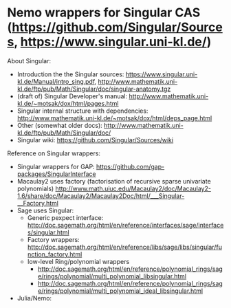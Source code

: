 # Nemo wrappers for Singular CAS (https://github.com/Singular/Sources, https://www.singular.uni-kl.de/)

About Singular: 

 * Introduction the the Singular sources: https://www.singular.uni-kl.de/Manual/intro_sing.pdf, http://www.mathematik.uni-kl.de/ftp/pub/Math/Singular/doc/singular-anatomy.tgz
 * (draft of) Singular Developer's manual: http://www.mathematik.uni-kl.de/~motsak/dox/html/pages.html
 * Singular internal structure with dependencies: http://www.mathematik.uni-kl.de/~motsak/dox/html/deps_page.html
 * Other (somewhat older docs): http://www.mathematik.uni-kl.de/ftp/pub/Math/Singular/doc/
 * Singular wiki: https://github.com/Singular/Sources/wiki

Reference on Singular wrappers:

 * Singular wrappers for GAP: https://github.com/gap-packages/SingularInterface
 * Macaulay2 uses factory (factorisation of recursive sparse univariate polynomials) http://www.math.uiuc.edu/Macaulay2/doc/Macaulay2-1.6/share/doc/Macaulay2/Macaulay2Doc/html/___Singular-__Factory.html
 * Sage uses Singular: 
    * Generic pexpect interface: http://doc.sagemath.org/html/en/reference/interfaces/sage/interfaces/singular.html
    * Factory wrappers: http://doc.sagemath.org/html/en/reference/libs/sage/libs/singular/function_factory.html
    * low-level Ring/polynomial wrappers 
       * http://doc.sagemath.org/html/en/reference/polynomial_rings/sage/rings/polynomial/multi_polynomial_libsingular.html
       * http://doc.sagemath.org/html/en/reference/polynomial_rings/sage/rings/polynomial/multi_polynomial_ideal_libsingular.html
 * Julia/Nemo:  

